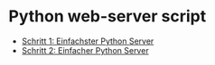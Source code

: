 # Python web-server script

- [Schritt 1: Einfachster Python Server](anleitungen/schritt-1.md)
- [Schritt 2: Einfacher Python Server](anleitungen/schritt-2.md)

